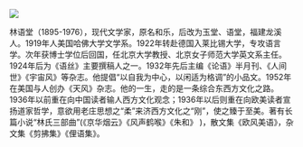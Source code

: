 ![](https://s2.loli.net/2022/08/12/2EajxlcPbe5ghZ1.png)

林语堂（1895-1976），现代文学家，原名和乐，后改为玉堂、语堂，福建龙溪人。1919年人美国哈佛大学文学系。1922年转赴德国入莱比锡大学，专攻语言学。次年获博士学位后回国，任北京大学教授、北京女子师范大学英文系主任。1924年后为《语丝》主要撰稿人之一。1932年先后主编《论语》半月刊、《人间世》《宇宙风》等杂志。他提倡“以自我为中心，以闲适为格调”的小品文。1952年在美国与人创办《天风》杂志。他的一生，走的是一条综合东西方文化之路。1936年以前重在向中国读者输人西方文化观念；1936年以后则重在向欧美读者宣扬道家哲学，意欲用老庄思想之“柔”来济西方文化之“刚”，使之臻于至美。著有长篇小说“林氏三部曲”(《京华烟云》《风声鹤喉》《朱和》 )，散文集《欧风美语》，杂文集《剪拂集》《俚语集》。